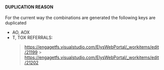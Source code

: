 #### DUPLICATION REASON

For the current way the combinations are generated the following keys are duplicated

- AO, AOX
- T, TOX
  REFERRALS:
  > https://engagetfs.visualstudio.com/ElysWebPortal/_workitems/edit/21199 > https://engagetfs.visualstudio.com/ElysWebPortal/_workitems/edit/21202
